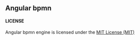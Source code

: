 Angular bpmn
------------


#### LICENSE

Angular bpmn engine is licensed under the [MIT License (MIT)](https://github.com/e154/angular-bpmn/blob/master/LICENSE)
